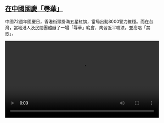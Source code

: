 <!--1633162625000-->
[在中國國慶「辱華」](https://www.dw.com/zh/%E5%9C%A8%E4%B8%AD%E5%9C%8B%E5%9C%8B%E6%85%B6%E3%80%8C%E8%BE%B1%E8%8F%AF%E3%80%8D/a-59384071)
------

<p>中國72週年國慶日，香港街頭掛滿五星紅旗，當局出動8000警力維穩。而在台灣，當地港人及民間團體辦了一場「辱華」晚會，向習近平噴漆，並高唱「禁歌」。  </small></p><video src="https://tvdownloaddw-a.akamaihd.net/dwtv_video/flv/vdt_zh/2021/bchi211002_001_0dd89twprotest_sd_sor.mp4" controls style="width:100%"></video>
